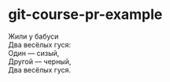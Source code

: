 # git-course-pr-example

Жили у бабуси  
Два весёлых гуся:  
Один — сизый,  
Другой — черный,  
Два весёлых гуся.  
